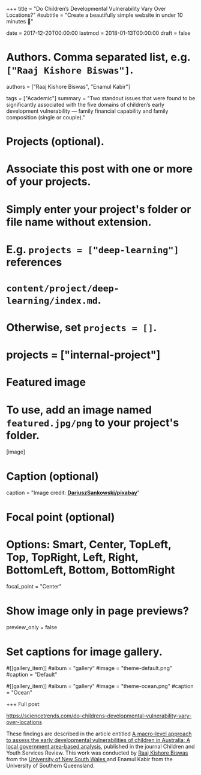 +++
title = "Do Children’s Developmental Vulnerability Vary Over Locations?"
#subtitle = "Create a beautifully simple website in under 10 minutes :rocket:"

date = 2017-12-20T00:00:00
lastmod = 2018-01-13T00:00:00
draft = false

# Authors. Comma separated list, e.g. `["Raaj Kishore Biswas"]`.
authors = ["Raaj Kishore Biswas", "Enamul Kabir"]

tags = ["Academic"]
summary = "Two standout issues that were found to be significantly associated with the five domains of children’s early development vulnerability — family financial capability and family composition (single or couple)."

# Projects (optional).
#   Associate this post with one or more of your projects.
#   Simply enter your project's folder or file name without extension.
#   E.g. `projects = ["deep-learning"]` references 
#   `content/project/deep-learning/index.md`.
#   Otherwise, set `projects = []`.
# projects = ["internal-project"]

# Featured image
# To use, add an image named `featured.jpg/png` to your project's folder. 
[image]
  # Caption (optional)
  caption = "Image credit: [**DariuszSankowski/pixabay**](https://pixabay.com/users/dariuszsankowski-1441456/)"

  # Focal point (optional)
  # Options: Smart, Center, TopLeft, Top, TopRight, Left, Right, BottomLeft, Bottom, BottomRight
  focal_point = "Center" 

  # Show image only in page previews?
  preview_only = false

# Set captions for image gallery.

#[[gallery_item]]
#album = "gallery"
#image = "theme-default.png"
#caption = "Default"

#[[gallery_item]]
#album = "gallery"
#image = "theme-ocean.png"
#caption = "Ocean"


+++
Full post:

https://sciencetrends.com/do-childrens-developmental-vulnerability-vary-over-locations


  
    
      

These findings are described in the article entitled <a href="https://doi.org/10.1016/j.childyouth.2018.07.005"> A macro-level approach to assess the early developmental vulnerabilities of children in Australia: A local government area-based analysis</a>, published in the journal Children and Youth Services Review. This work was conducted by <a href="https://raajbiswas.com/"> Raaj Kishore Biswas </a> from the <a href="https://www.aviation.unsw.edu.au/about/researchers/mr-raaj-kishore-biswas"> University of New South Wales </a> and Enamul Kabir from the University of Southern Queensland. 

